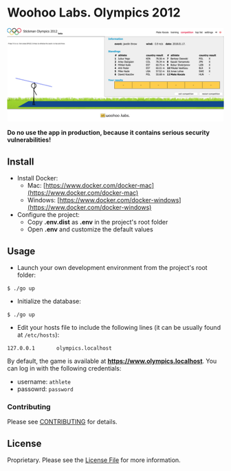 # Woohoo Labs. Olympics 2012

![Screenhot](screenshot.jpg)

**Do no use the app in production, because it contains serious security vulnerabilities!**

## Install

- Install Docker:
    - Mac: [https://www.docker.com/docker-mac](https://www.docker.com/docker-mac)
    - Windows: [https://www.docker.com/docker-windows](https://www.docker.com/docker-windows)
- Configure the project:
    - Copy **.env.dist** as **.env** in the project's root folder
    - Open **.env** and customize the default values

## Usage

- Launch your own development environment from the project's root folder:
```
$ ./go up
```

- Initialize the database:
```
$ ./go up
```

- Edit your hosts file to include the following lines (it can be usually found at `/etc/hosts`):
```
127.0.0.1       olympics.localhost
```

By default, the game is available at **https://www.olympics.localhost**. You can log in with the following credentials:

- username: `athlete`
- passowrd: `password`

### Contributing

Please see [CONTRIBUTING](CONTRIBUTING) for details.

## License

Proprietary. Please see the [License File](LICENSE) for more information.
